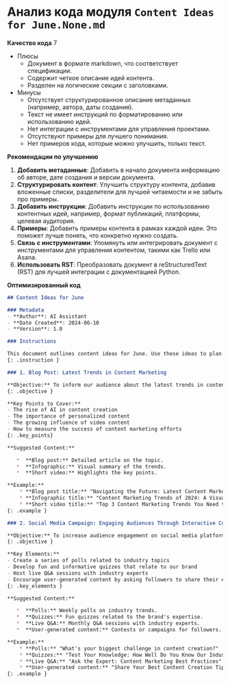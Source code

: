 # Анализ кода модуля `Content Ideas for June.None.md`

**Качество кода**
7
- Плюсы
    - Документ в формате markdown, что соответствует спецификации.
    - Содержит четкое описание идей контента.
    - Разделен на логические секции с заголовками.
- Минусы
    - Отсутствует структурированное описание метаданных (например, автора, даты создания).
    - Текст не имеет инструкций по форматированию или использованию идей.
    - Нет интеграции с инструментами для управления проектами.
    - Отсутствуют примеры для лучшего понимания.
    - Нет примеров кода, которые можно улучшить, только текст.

**Рекомендации по улучшению**

1.  **Добавить метаданные**: Добавить в начало документа информацию об авторе, дате создания и версии документа.
2.  **Структурировать контент**: Улучшить структуру контента, добавив вложенные списки, разделители для лучшей читаемости и  не забыть про примеры.
3.  **Добавить инструкции**: Добавить инструкции по использованию контентных идей, например, формат публикаций, платформы, целевая аудитория.
4.  **Примеры**: Добавить примеры контента в рамках каждой идеи. Это поможет лучше понять, что конкретно нужно создать.
5.  **Связь с инструментами**: Упомянуть или интегрировать документ с инструментами для управления контентом, такими как Trello или Asana.
6.  **Использовать RST**: Преобразовать документ в reStructuredText (RST) для лучшей интеграции с документацией Python.

**Оптимизированный код**

```markdown
## Content Ideas for June

### Metadata
- **Author**: AI Assistant
- **Date Created**: 2024-06-10
- **Version**: 1.0

### Instructions

This document outlines content ideas for June. Use these ideas to plan your content marketing strategy. Each idea contains an objective, key points to cover, and suggested content types.
{: .instruction }

### 1. Blog Post: Latest Trends in Content Marketing

**Objective:** To inform our audience about the latest trends in content marketing and how they can leverage these trends to improve their own strategies.
{: .objective }

**Key Points to Cover:**
- The rise of AI in content creation
- The importance of personalized content
- The growing influence of video content
- How to measure the success of content marketing efforts
{: .key_points}

**Suggested Content:**

   *  **Blog post:** Detailed article on the topic.
   *  **Infographic:** Visual summary of the trends.
   *  **Short video:** Highlights the key points.

**Example:**
    * **Blog post title:** "Navigating the Future: Latest Content Marketing Trends for 2024"
    * **Infographic title:** "Content Marketing Trends of 2024: A Visual Guide"
    * **Short video title:** "Top 3 Content Marketing Trends You Need to Know"
{: .example }

### 2. Social Media Campaign: Engaging Audiences Through Interactive Content

**Objective:** To increase audience engagement on social media platforms by using interactive content such as polls, quizzes, and live Q&A sessions.
{: .objective }

**Key Elements:**
- Create a series of polls related to industry topics
- Develop fun and informative quizzes that relate to our brand
- Host live Q&A sessions with industry experts
- Encourage user-generated content by asking followers to share their experiences and tag our brand
{: .key_elements }

**Suggested Content:**

   *  **Polls:** Weekly polls on industry trends.
   *  **Quizzes:** Fun quizzes related to the brand's expertise.
   *  **Live Q&A:** Monthly Q&A sessions with industry experts.
   *  **User-generated content:** Contests or campaigns for followers.

**Example:**
    * **Polls:** "What's your biggest challenge in content creation?"
    * **Quizzes:** "Test Your Knowledge: How Well Do You Know Our Industry?"
    * **Live Q&A:** "Ask the Expert: Content Marketing Best Practices"
    * **User-generated content:** "Share Your Best Content Creation Tip"
{: .example }
```